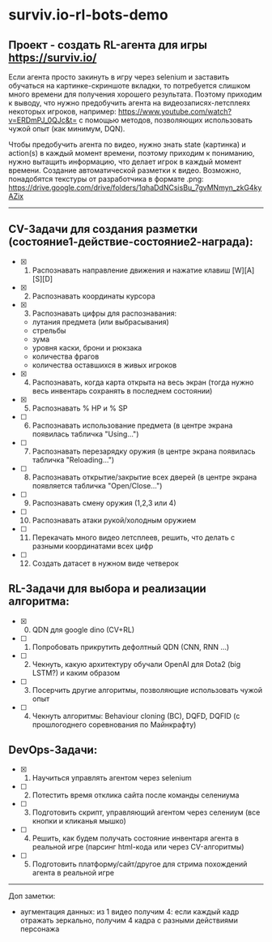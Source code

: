# surviv.io-rl-bots-demo

## Проект - создать RL-агента для игры https://surviv.io/

Если агента просто закинуть в игру через selenium и заставить обучаться на картинке-скриншоте вкладки, то потребуется слишком много времени для получения хорошего результата. Поэтому приходим к выводу, что нужно предобучить агента на видеозаписях-летсплеях некоторых игроков, например: https://www.youtube.com/watch?v=ERDmPJ_0QJc&t= с помощью методов, позволяющих использовать чужой опыт (как минимум, DQN).

Чтобы предобучить агента по видео, нужно знать state (картинка) и action(s) в каждый момент времени, поэтому приходим к пониманию, нужно вытащить информацию, что делает игрок в каждый момент времени. 
Создание автоматической разметки к видео. Возможно, понадобятся текстуры от разработчика в формате .png: https://drive.google.com/drive/folders/1qhaDdNCsisBu_7gvMNmyn_zkG4kyAZix
______________________________________________________________________________

## CV-Задачи для создания разметки (состояние1-действие-состояние2-награда):
- [x] 1)  Распознавать направление движения и нажатие клавиш [W][A][S][D]
- [x] 2)  Распознавать координаты курсора
- [x] 3)	Распознавать цифры для распознавания:
  - лутания предмета (или выбрасывания)
  - стрельбы
  - зума
  - уровня каски, брони и рюкзака
  - количества фрагов
  - количества оставшихся в живых игроков
- [x] 4) Распознавать, когда карта открыта на весь экран (тогда нужно весь инвентарь сохранять в последнем состоянии)
- [x] 5)	Распознавать % HP и % SP
- [ ] 6)	Распознавать использование предмета (в центре экрана появилась табличка "Using...")
- [ ] 7)	Распознавать перезарядку оружия (в центре экрана появилась табличка "Reloading...")
- [ ] 8) Распознавать открытие/закрытие всех дверей (в центре экрана появляется табличка "Open/Close...")
- [ ] 9) Распознавать смену оружия (1,2,3 или 4)
- [ ] 10)	Распознавать атаки рукой/холодным оружием
- [ ] 11)	Перекачать много видео летсплеев, решить, что делать с разными координатами всех цифр
- [ ] 12)	Создать датасет в нужном виде четверок

## RL-Задачи для выбора и реализации алгоритма:
- [x] 0) QDN для google dino (CV+RL)
- [ ] 1) Попробовать прикрутить дефолтный QDN (CNN, RNN ...)
- [ ] 2) Чекнуть, какую архитектуру обучали OpenAI для Dota2 (big LSTM?) и каким образом
- [ ] 3) Посерчить другие алгоритмы, позволяющие использовать чужой опыт
- [ ] 4) Чекнуть алгоритмы: Behaviour cloning (BC), DQFD, DQFID (с прошлогоднего соревнования по Майнкрафту)

## DevOps-Задачи:
- [x] 1) Научиться управлять агентом через selenium
- [ ] 2) Потестить время отклика сайта после команды селениума
- [ ] 3) Подготовить скрипт, управляющий агентом через селениум (все кнопки и кликанья мышко)
- [ ] 4) Решить, как будем получать состояние инвентаря агента в реальной игре (парсинг html-кода или через CV-алгоритмы)
- [ ] 5) Подготовить платформу/сайт/другое для стрима похождений агента в реальной игре

______________________________________________________________________________
Доп заметки:
- аугментация данных: из 1 видео получим 4: если каждый кадр отражать зеркально, получим 4 кадра с разными действиями персонажа
